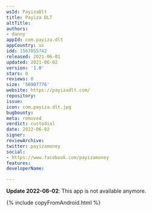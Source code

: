 ```yaml
---
wsId: PayizaDlt
title: Payiza DLT
altTitle: 
authors:
- danny
appId: com.payiza.dlt
appCountry: us
idd: 1567055742
released: 2021-06-01
updated: 2021-06-02
version: '1.0'
stars: 0
reviews: 0
size: '56907776'
website: https://payizadlt.com/
repository: 
issue: 
icon: com.payiza.dlt.jpg
bugbounty: 
meta: removed
verdict: custodial
date: 2022-06-02
signer: 
reviewArchive: 
twitter: payizamoney
social:
- https://www.facebook.com/payizamoney
features: 
developerName: 

---
```


**Update 2022-06-02**: This app is not available anymore.


{% include copyFromAndroid.html %}